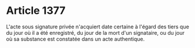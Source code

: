 # Article 1377

L'acte sous signature privée n'acquiert date certaine à l'égard des tiers que du jour où il a été enregistré, du jour de la mort d'un signataire, ou du jour où sa substance est constatée dans un acte authentique.
